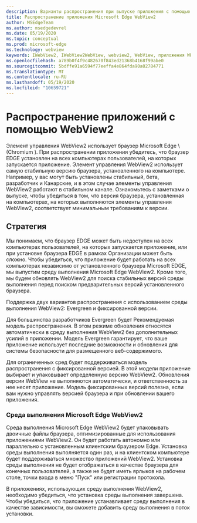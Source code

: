 ```yaml
---
description: Варианты распространения при выпуске приложения с помощью Microsoft Edge WebView2
title: Распространение приложения Microsoft Edge WebView2
author: MSEdgeTeam
ms.author: msedgedevrel
ms.date: 05/19/2020
ms.topic: conceptual
ms.prod: microsoft-edge
ms.technology: webview
keywords: IWebView2, IWebView2WebView, webview2, WebView, приложения WPF, WPF, EDGE, ICoreWebView2, ICoreWebView2Host, элемент управления "браузер", HTML Edge
ms.openlocfilehash: a789b0f4f9c482670f843ed21368b4168f99abe0
ms.sourcegitcommit: 5bdffe91a6594f77eeffa4e864fda90a02784771
ms.translationtype: MT
ms.contentlocale: ru-RU
ms.lasthandoff: 05/19/2020
ms.locfileid: "10659721"
---
```

# Распространение приложений с помощью WebView2 

Элемент управления WebView2 использует браузер Microsoft Edge \ (Chromium \). При распространении приложения убедитесь, что браузер EDGE установлен на всех компьютерах пользователей, на которых запускается приложение. Элемент управления WebView2 использует самую стабильную версию браузера, установленного на компьютере. Например, у вас могут быть установлены стабильный, бета, разработчик и Канарские, и в этом случае элементы управления WebView2 работают в стабильном канале. Ознакомьтесь с заметками о выпуске, чтобы убедиться в том, что версия браузера, установленная на компьютерах, на которых выполняются элементы управления WebView2, соответствует минимальным требованиям к версии.

## Стратегия

Мы понимаем, что браузер EDGE может быть недоступен на всех компьютерах пользователей, на которых запускается приложение, или при установке браузера EDGE в рамках Организации может быть сложно. Чтобы убедиться, что приложение будет работать на всех компьютерах независимо от установленного браузера Microsoft EDGE, мы выпустим среду выполнения Microsoft Edge WebView2. Кроме того, мы будем обновлять WebView2 для поиска стабильных версий среды выполнения перед поиском предварительных версий установленного браузера.

Поддержка двух вариантов распространения с использованием среды выполнения WebView2: Evergreen и фиксированной версии.

Для большинства разработчиков Evergreen будет Рекомендуемая модель распространения. В этом режиме обновления относятся автоматически в среду выполнения WebView2 без дополнительных усилий в приложении. Модель Evergreen гарантирует, что ваше приложение использует последние возможности и обновления для системы безопасности для размещенного веб-содержимого.

Для ограниченных сред будет поддерживаться модель распространения с фиксированной версией. В этой модели приложение выбирает и упаковывает определенную версию WebView2. Обновления версии WebView не выполняются автоматически, и ответственность за нее несет приложение. Модель фиксированных версий полезна, если вам нужно управлять версией браузера и при обновлении вашего приложения. 

### Среда выполнения Microsoft Edge WebView2

Среда выполнения Microsoft Edge WebView2 будет упаковывать двоичные файлы браузера, оптимизированные для использования приложениями WebView2. Он будет работать автономно или параллельно с установленным клиентским браузером Edge. Установка среды выполнения выполняется один раз, и на клиентском компьютере будет поддерживаться множество приложений WebView2. Установка среды выполнения не будет отображаться в качестве браузера для конечных пользователей, а также не будет иметь ярлыков на рабочем столе, точки входа в меню "Пуск" или регистрации протокола.

В приложениях, использующих среду выполнения WebView2, необходимо убедиться, что установка среды выполнения завершена. Чтобы убедиться, что приложение устанавливает среду выполнения в качестве зависимости, вы сможете добавить среду выполнения в поток установки. 
